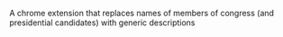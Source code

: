 A chrome extension that replaces names of members of congress (and presidential candidates) with generic descriptions
